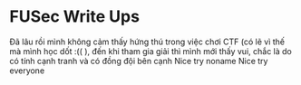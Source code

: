 # FUSec Write Ups

Đã lâu rồi mình không cảm thấy hứng thú trong việc chơi CTF (có lẽ vì thế mà mình học dốt :(( ), đến khi tham gia giải thì mình mới thấy vui, chắc là do có tính cạnh tranh và có đồng đội bên cạnh
Nice try noname
Nice try everyone
